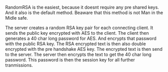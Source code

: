 RandomRSA is the easiest, because it doesnt require any pre shared keys. And it also is the default method.
Beaware that this method is not Man in the Midle safe.

The server creates a random RSA key pair for each connecting client. It sends the public key encrypted with AES to the client. The client then
generates a 40 char long password for AES. And encrypts that password with the public RSA key. The RSA encrypted text is then also
double encrypted with the pre handshake AES key. The encrypted text is then send to the server. The server then encrypts the text to get the
40 char long password. This password is then the session key for all further tranmissions.